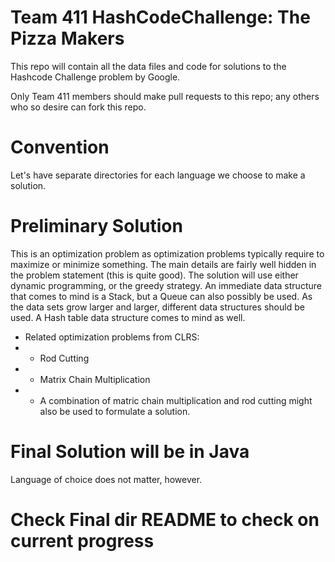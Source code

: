 # Team 411 HashCodeChallenge: The Pizza Makers

This repo will contain all the data files and code for solutions to the Hashcode Challenge problem 
by Google. 

Only Team 411 members should make pull requests to this repo; any others who so desire can fork this repo.


# Convention
Let's have separate directories for each language we choose to
make a solution.

# Preliminary Solution

This is an optimization problem as optimization problems typically require to maximize or minimize something. The main details are fairly well hidden in the problem statement (this is quite good). The solution will use either dynamic programming, or the greedy strategy. An immediate data structure that comes to mind is a Stack, but a Queue can also possibly be used. As the data sets grow larger and larger, different data structures should be used. A Hash table data structure comes to mind as well.

- Related optimization problems from CLRS:
- - Rod Cutting
- - Matrix Chain Multiplication
- - A combination of matric chain multiplication and rod cutting might also be used to formulate a solution.


# Final Solution will be in Java

Language of choice does not matter, however.

# Check Final dir README to check on current progress
